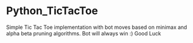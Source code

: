 # Python_TicTacToe
Simple Tic Tac Toe implementation with bot moves based on minimax and alpha beta pruning algorithms. Bot will always win :) Good Luck
